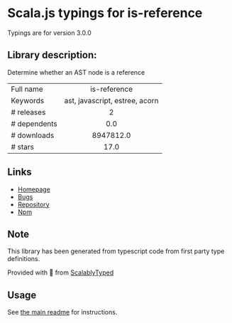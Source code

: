 
# Scala.js typings for is-reference

Typings are for version 3.0.0

## Library description:
Determine whether an AST node is a reference

|                    |                 |
| ------------------ | :-------------: |
| Full name          | is-reference |
| Keywords           | ast, javascript, estree, acorn |
| # releases         | 2 |
| # dependents       | 0.0 |
| # downloads        | 8947812.0 |
| # stars            | 17.0 |

## Links
- [Homepage](https://github.com/Rich-Harris/is-reference#readme)
- [Bugs](https://github.com/Rich-Harris/is-reference/issues)
- [Repository](https://github.com/Rich-Harris/is-reference)
- [Npm](https://www.npmjs.com/package/is-reference)
    


## Note
This library has been generated from typescript code from first party type definitions.

Provided with :purple_heart: from [ScalablyTyped](https://github.com/oyvindberg/ScalablyTyped)

## Usage
See [the main readme](../../readme.md) for instructions.


